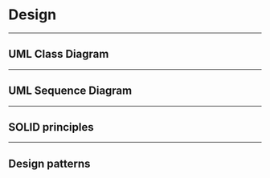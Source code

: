 # Design
__________

## UML Class Diagram

_______________

## UML Sequence Diagram

___________________

## SOLID principles


____________________

## Design patterns

